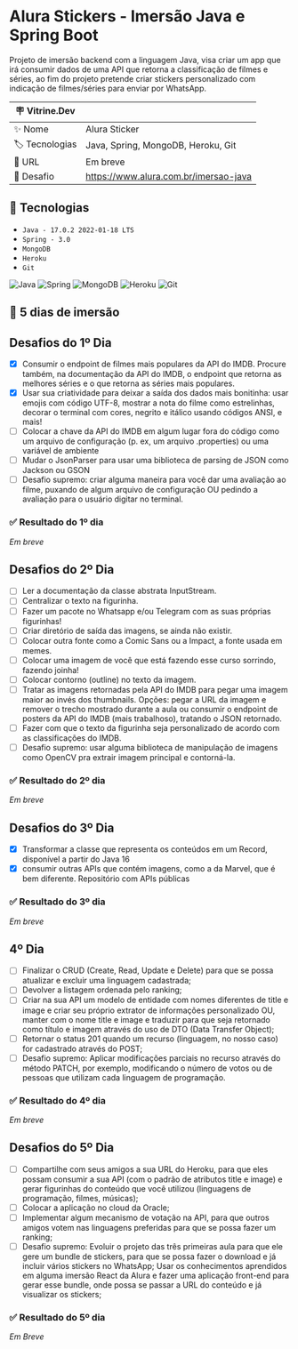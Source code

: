 # Alura Stickers - Imersão Java e Spring Boot

Projeto de imersão backend com a linguagem Java, visa criar um app que irá
consumir dados de uma API que retorna a classificação de filmes e séries, ao
fim do projeto pretende criar stickers personalizado com indicação de
filmes/séries para enviar por WhatsApp.

| 🪧 Vitrine.Dev |                                       |
| -------------- | ------------------------------------- |
| ✨ Nome        | Alura Sticker                         |
| 🏷️ Tecnologias | Java, Spring, MongoDB, Heroku, Git    |
| 🚀 URL         | Em breve                              |
| 🤿 Desafio     | https://www.alura.com.br/imersao-java |

## 🔨 Tecnologias

- `Java - 17.0.2 2022-01-18 LTS`
- `Spring - 3.0`
- `MongoDB`
- `Heroku`
- `Git`

![Java](https://img.shields.io/badge/java-%23ED8B00.svg?style=for-the-badge&logo=java&logoColor=white)
![Spring](https://img.shields.io/badge/spring-%236DB33F.svg?style=for-the-badge&logo=spring&logoColor=white)
![MongoDB](https://img.shields.io/badge/MongoDB-%234ea94b.svg?style=for-the-badge&logo=mongodb&logoColor=white)
![Heroku](https://img.shields.io/badge/heroku-%23430098.svg?style=for-the-badge&logo=heroku&logoColor=white)
![Git](https://img.shields.io/badge/git-%23F05033.svg?style=for-the-badge&logo=git&logoColor=white)

## 🤿 5 dias de imersão

## Desafios do 1º Dia

- [x] Consumir o endpoint de filmes mais populares da API do IMDB. Procure também, na documentação da API do IMDB, o endpoint que retorna as melhores séries e o que retorna as séries mais populares.
- [x] Usar sua criatividade para deixar a saída dos dados mais bonitinha: usar emojis com código UTF-8, mostrar a nota do filme como estrelinhas, decorar o terminal com cores, negrito e itálico usando códigos ANSI, e mais!
- [ ] Colocar a chave da API do IMDB em algum lugar fora do código como um arquivo de configuração (p. ex, um arquivo .properties) ou uma variável de ambiente
- [ ] Mudar o JsonParser para usar uma biblioteca de parsing de JSON como Jackson ou GSON
- [ ] Desafio supremo: criar alguma maneira para você dar uma avaliação ao filme, puxando de algum arquivo de configuração OU pedindo a avaliação para o usuário digitar no terminal.

### ✅ Resultado do 1º dia

_Em breve_

## Desafios do 2º Dia

- [ ] Ler a documentação da classe abstrata InputStream.
- [ ] Centralizar o texto na figurinha.
- [ ] Fazer um pacote no Whatsapp e/ou Telegram com as suas próprias figurinhas!
- [ ] Criar diretório de saída das imagens, se ainda não existir.
- [ ] Colocar outra fonte como a Comic Sans ou a Impact, a fonte usada em memes.
- [ ] Colocar uma imagem de você que está fazendo esse curso sorrindo, fazendo joinha!
- [ ] Colocar contorno (outline) no texto da imagem.
- [ ] Tratar as imagens retornadas pela API do IMDB para pegar uma imagem maior ao invés dos thumbnails. Opções: pegar a URL da imagem e remover o trecho mostrado durante a aula ou consumir o endpoint de posters da API do IMDB (mais trabalhoso), tratando o JSON retornado.
- [ ] Fazer com que o texto da figurinha seja personalizado de acordo com as classificações do IMDB.
- [ ] Desafio supremo: usar alguma biblioteca de manipulação de imagens como OpenCV pra extrair imagem principal e contorná-la.

### ✅ Resultado do 2º dia

_Em breve_

## Desafios do 3º Dia

- [x] Transformar a classe que representa os conteúdos em um Record, disponível a partir do Java 16
- [x] consumir outras APIs que contém imagens, como a da Marvel, que é bem diferente. Repositório com APIs públicas

### ✅ Resultado do 3º dia

_Em breve_

## 4º Dia

- [ ] Finalizar o CRUD (Create, Read, Update e Delete) para que se possa atualizar e excluir uma linguagem cadastrada;
- [ ] Devolver a listagem ordenada pelo ranking;
- [ ] Criar na sua API um modelo de entidade com nomes diferentes de title e image e criar seu próprio extrator de informações personalizado OU, manter com o nome title e image e traduzir para que seja retornado como título e imagem através do uso de DTO (Data Transfer Object);
- [ ] Retornar o status 201 quando um recurso (linguagem, no nosso caso) for cadastrado através do POST;
- [ ] Desafio supremo: Aplicar modificações parciais no recurso através do método PATCH, por exemplo, modificando o número de votos ou de pessoas que utilizam cada linguagem de programação.

### ✅ Resultado do 4º dia

_Em breve_

## Desafios do 5º Dia

- [ ] Compartilhe com seus amigos a sua URL do Heroku, para que eles possam consumir a sua API (com o padrão de atributos title e image) e gerar figurinhas do conteúdo que você utilizou (linguagens de programação, filmes, músicas);
- [ ] Colocar a aplicação no cloud da Oracle;
- [ ] Implementar algum mecanismo de votação na API, para que outros amigos votem nas linguagens preferidas para que se possa fazer um ranking;
- [ ] Desafio supremo: Evoluir o projeto das três primeiras aula para que ele gere um bundle de stickers, para que se possa fazer o download e já incluir vários stickers no WhatsApp; Usar os conhecimentos aprendidos em alguma imersão React da Alura e fazer uma aplicação front-end para gerar esse bundle, onde possa se passar a URL do conteúdo e já visualizar os stickers;

### ✅ Resultado do 5º dia

_Em Breve_
